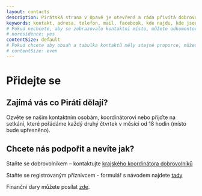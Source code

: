 ```yaml
---
layout: contacts
description: Pirátská strana v Opavě je otevřená a ráda přivítá dobrovolníky a odpoví na dotazy kritiků.
keywords: kontakt, adresa, telefon, mail, facebook, kde najdu, kde jsou
# Pokud nechcete, aby se zobrazovalo kontaktní místo, můžete odkomentovat následující řádek:
# noresidence: yes
contentSize: default
# Pokud chcete aby obsah a tabulka kontaktů měly stejné proporce, můžete použít:
# contentSize: even
---
```


<div class="o-section-header o-section-header--indented">
  <h1 class="t-h2-alt">Přidejte se</h1>
</div>

<h2 class="t-h4-alt"> Zajímá vás co Piráti dělají? </h2>

Ozvěte se našim kontaktním osobám, koordinátorovi nebo přijďte na setkání, které pořádáme každý druhý čtvrtek v měsíci od 18 hodin (místo bude upřesněno).

<h2 class="t-h4-alt"> Chcete nás podpořit a nevíte jak?</h2>

Staňte se dobrovolníkem – kontaktujte [krajského koordinátora dobrovolníků](https://moravskoslezsky.pirati.cz/lide/hana-pavlickova/)

Staňte se registrovaným příznivcem - formulář s návodem najdete [tady](https://nalodeni.pirati.cz/)

Finanční dary můžete posílat [zde](https://dary.pirati.cz/podpor-kraj/moravskoslezsky/adresne-dary/).



